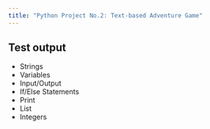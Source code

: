 ```yaml
---
title: "Python Project No.2: Text-based Adventure Game"
---
```


## Test output

- Strings
- Variables
- Input/Output
- If/Else Statements
- Print
- List
- Integers
